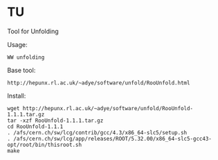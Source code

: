 TU
==

Tool for Unfolding

Usage:

    WW unfolding


Base tool:

    http://hepunx.rl.ac.uk/~adye/software/unfold/RooUnfold.html

Install:

    wget http://hepunx.rl.ac.uk/~adye/software/unfold/RooUnfold-1.1.1.tar.gz
    tar -xzf RooUnfold-1.1.1.tar.gz
    cd RooUnfold-1.1.1
    . /afs/cern.ch/sw/lcg/contrib/gcc/4.3/x86_64-slc5/setup.sh
    . /afs/cern.ch/sw/lcg/app/releases/ROOT/5.32.00/x86_64-slc5-gcc43-opt/root/bin/thisroot.sh
    make




